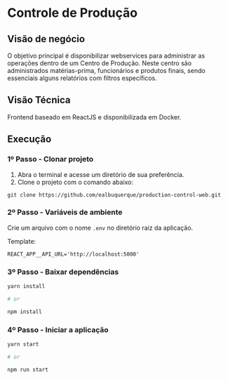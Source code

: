 # Controle de Produção

## Visão de negócio

O objetivo principal é disponibilizar webservices para administrar as operações dentro de um Centro de Produção. Neste centro são administrados matérias-prima, funcionários e produtos finais, sendo essenciais alguns relatórios com filtros específicos.

## Visão Técnica

Frontend baseado em ReactJS e disponibilizada em Docker.

## Execução

### 1º Passo - Clonar projeto

1. Abra o terminal e acesse um  diretório de sua preferência.
2. Clone o projeto com o comando abaixo:

```
git clone https://github.com/ealbuquerque/production-control-web.git
```

### 2º Passo - Variáveis de ambiente

Crie um arquivo com o nome `.env` no diretório raiz da aplicação.

Template:
```
REACT_APP__API_URL='http://localhost:5000'
```

### 3º Passo - Baixar dependências

```bash
yarn install

# or

npm install
```

### 4º Passo - Iniciar a aplicação

```bash
yarn start

# or

npm run start
```
